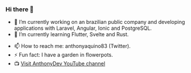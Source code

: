 ### Hi there 👋

<!-- **anthonyaquino83/anthonyaquino83** is a ✨ _special_ ✨ repository because its `README.md` (this file) appears on your GitHub profile. -->

<!-- Here are some ideas to get you started: -->

- 🔭 I’m currently working on an brazilian public company and developing applications with Laravel, Angular, Ionic and PostgreSQL.
- 🌱 I’m currently learning Flutter, Svelte and Rust.
<!-- - 👯 I’m looking to collaborate on ... -->
<!-- - 🤔 I’m looking for help with ... -->
<!-- - 💬 Ask me about: ... -->
- 📫 How to reach me: anthonyaquino83 (Twitter).
- ⚡ Fun fact: I have a garden in flowerpots.
- :tv: [Visit AnthonyDev YouTube channel](https://www.youtube.com/channel/UCRfQziviZPt-YPG-Z3Bgx3g)

